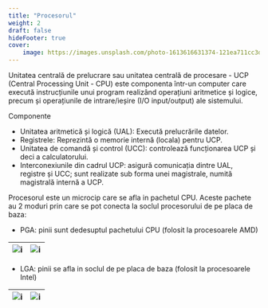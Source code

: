 ```yaml
---
title: "Procesorul"
weight: 2
draft: false
hideFooter: true
cover: 
    image: https://images.unsplash.com/photo-1613616631374-121ea711cc3d?ixlib=rb-4.0.3&ixid=MnwxMjA3fDB8MHxwaG90by1wYWdlfHx8fGVufDB8fHx8&auto=format&fit=crop&w=1470&q=80
---
```


Unitatea centrală de prelucrare sau unitatea centrală de procesare - UCP (Central Processing Unit - CPU) este componenta într-un computer care execută instrucțiunile unui program realizând operațiuni aritmetice și logice, precum și operațiunile de intrare/ieșire (I/O input/output) ale sistemului.

Componente
 - Unitatea aritmetică și logică (UAL): Execută prelucrările datelor.
 - Registrele: Reprezintă o memorie internă (locala) pentru UCP.
 - Unitatea de comandă și control (UCC): controlează funcționarea UCP și deci a calculatorului.
 - Interconexiunile din cadrul UCP: asigură comunicația dintre UAL, registre și UCC; sunt realizate sub forma unei magistrale, numită magistrală internă a UCP.

 Procesorul este un microcip care se afla in pachetul CPU. Aceste pachete au 2 moduri prin care se pot conecta la soclul procesorului de pe placa de baza:
 - PGA: pinii sunt dedesuptul pachetului CPU (folosit la procesoarele AMD)

| ![i](https://images.pexels.com/photos/40879/cpu-processor-macro-pen-40879.jpeg?auto=compress&cs=tinysrgb&w=1260&h=300&w=400&dpr=1) | ![i](https://external-content.duckduckgo.com/iu/?u=https%3A%2F%2Ftse1.mm.bing.net%2Fth%3Fid%3DOIP.kqZ56ezq9Nh6xLl_lmc3hgHaE7%26pid%3DApi&f=1&ipt=d42c95e36f9031f0139ecf3132070431f50caa8f17c325268fe94e4e5210a49f&fit=crop&h=300&w=400&ipo=images") |
| --- | --- |

 - LGA: pinii se afla in soclul de pe placa de baza (folosit la procesoarele Intel)

| ![i](https://images.unsplash.com/photo-1641507924414-17558b8ef7c3?ixlib=rb-4.0.3&ixid=MnwxMjA3fDB8MHxwaG90by1wYWdlfHx8fGVufDB8fHx8&auto=format&fit=crop&h=300&w=400&q=80) | ![i](https://images.pexels.com/photos/1432676/pexels-photo-1432676.jpeg?auto=compress&cs=tinysrgb&fit=crop&w=400&h=300&dpr=1) |
| --- | --- |